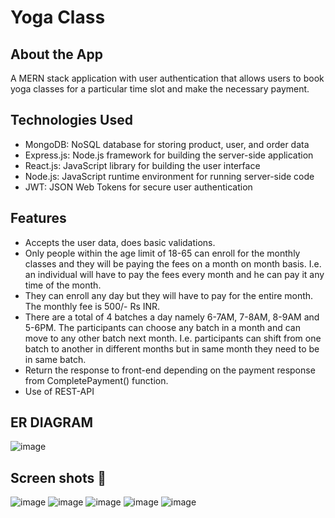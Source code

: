 # Yoga Class
## About the App
A MERN stack application with user authentication that allows users to book yoga classes for a particular time slot and make the necessary payment.
## Technologies Used

- MongoDB: NoSQL database for storing product, user, and order data
- Express.js: Node.js framework for building the server-side application
- React.js: JavaScript library for building the user interface
- Node.js: JavaScript runtime environment for running server-side code
- JWT: JSON Web Tokens for secure user authentication
  
## Features
* Accepts the user data, does basic validations.
* Only people within the age limit of 18-65 can enroll for the monthly classes and they will
be paying the fees on a month on month basis. I.e. an individual will have to pay the fees
every month and he can pay it any time of the month.
* They can enroll any day but they will have to pay for the entire month. The monthly fee is
500/- Rs INR.
* There are a total of 4 batches a day namely 6-7AM, 7-8AM, 8-9AM and 5-6PM. The
participants can choose any batch in a month and can move to any other batch next
month. I.e. participants can shift from one batch to another in different months but in
same month they need to be in same batch.
* Return the response to front-end depending on the payment response from
CompletePayment() function.
* Use of REST-API

## ER DIAGRAM
![image](https://github.com/aayushbisht/Flexmoney-Yoga/assets/97892535/51841242-02ab-4f4d-9dc7-fae4f49d8732)

## Screen shots 📸
![image](https://github.com/aayushbisht/Flexmoney-Yoga/assets/97892535/c9a015aa-053e-40cb-92ff-61fe23647aa0)
![image](https://github.com/aayushbisht/Flexmoney-Yoga/assets/97892535/f3757d6f-35b9-427e-9794-f896792dfa5f)
![image](https://github.com/aayushbisht/Flexmoney-Yoga/assets/97892535/16e9b448-15eb-4024-8e1f-bd87bd3be2e5)
![image](https://github.com/aayushbisht/Flexmoney-Yoga/assets/97892535/4d25cf0b-af69-4a90-860b-5d4ebb98f084)
![image](https://github.com/aayushbisht/Flexmoney-Yoga/assets/97892535/1f242977-d4f2-4a9b-b954-e85764b0cdf4)





